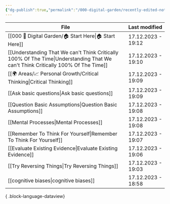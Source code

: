 ```yaml
---
{"dg-publish":true,"permalink":"/000-digital-garden/recently-edited-notes/","dgPassFrontmatter":true,"noteIcon":"1","created":"2023-12-14T09:05:52.599+05:30","updated":"2023-12-14T09:12:44.868+05:30"}
---
```


| File                                                                                                                                | Last modified      |
| ----------------------------------------------------------------------------------------------------------------------------------- | ------------------ |
| [[000 🏡 Digital Garden/🏠 Start Here\|🏠 Start Here]]                                                                           | 17.12.2023 - 19:12 |
| [[Understanding That We can't Think Critically 100% Of The Time\|Understanding That We can't Think Critically 100% Of The Time]] | 17.12.2023 - 19:10 |
| [[🌍 Areas/📈 Personal Growth/Critical Thinking\|Critical Thinking]]                                                             | 17.12.2023 - 19:09 |
| [[Ask basic questions\|Ask basic questions]]                                                                                     | 17.12.2023 - 19:09 |
| [[Question Basic Assumptions\|Question Basic Assumptions]]                                                                       | 17.12.2023 - 19:08 |
| [[Mental Processes\|Mental Processes]]                                                                                           | 17.12.2023 - 19:08 |
| [[Remember To Think For Yourself\|Remember To Think For Yourself]]                                                               | 17.12.2023 - 19:07 |
| [[Evaluate Existing Evidence\|Evaluate Existing Evidence]]                                                                       | 17.12.2023 - 19:06 |
| [[Try Reversing Things\|Try Reversing Things]]                                                                                   | 17.12.2023 - 19:03 |
| [[cognitive biases\|cognitive biases]]                                                                                           | 17.12.2023 - 18:58 |

{ .block-language-dataview}